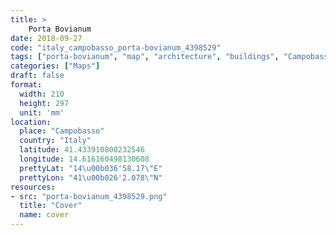 ```yaml
---
title: > 
    Porta Bovianum
date: 2018-09-27
code: "italy_campobasso_porta-bovianum_4398529"
tags: ["porta-bovianum", "map", "architecture", "buildings", "Campobasso", "Italy"]
categories: ["Maps"]
draft: false
format:
  width: 210
  height: 297
  unit: 'mm'
location:
  place: "Campobasso"
  country: "Italy"
  latitude: 41.433910800232546
  longitude: 14.616160498130608
  prettyLat: "14\u00b036'58.17\"E"
  prettyLon: "41\u00b026'2.078\"N"
resources:
- src: "porta-bovianum_4398529.png"
  title: "Cover"
  name: cover
---
```

